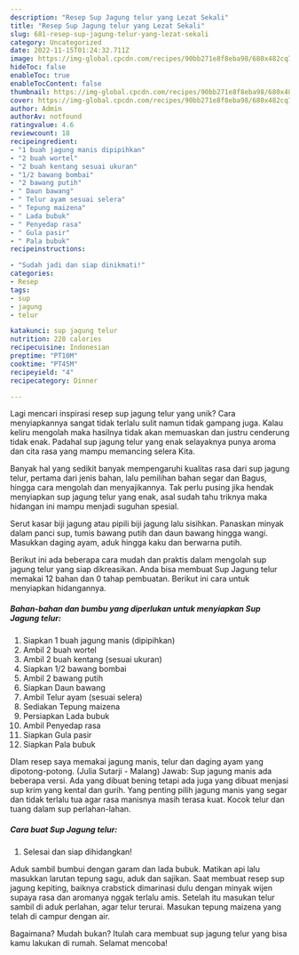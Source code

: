 ```yaml
---
description: "Resep Sup Jagung telur yang Lezat Sekali"
title: "Resep Sup Jagung telur yang Lezat Sekali"
slug: 681-resep-sup-jagung-telur-yang-lezat-sekali
category: Uncategorized
date: 2022-11-15T01:24:32.711Z
image: https://img-global.cpcdn.com/recipes/90bb271e8f8eba98/680x482cq70/sup-jagung-telur-foto-resep-utama.jpg
hideToc: false
enableToc: true
enableTocContent: false
thumbnail: https://img-global.cpcdn.com/recipes/90bb271e8f8eba98/680x482cq70/sup-jagung-telur-foto-resep-utama.jpg
cover: https://img-global.cpcdn.com/recipes/90bb271e8f8eba98/680x482cq70/sup-jagung-telur-foto-resep-utama.jpg
author: Admin
authorAv: notfound
ratingvalue: 4.6
reviewcount: 18
recipeingredient:
- "1 buah jagung manis dipipihkan"
- "2 buah wortel"
- "2 buah kentang sesuai ukuran"
- "1/2 bawang bombai"
- "2 bawang putih"
- " Daun bawang"
- " Telur ayam sesuai selera"
- " Tepung maizena"
- " Lada bubuk"
- " Penyedap rasa"
- " Gula pasir"
- " Pala bubuk"
recipeinstructions:

- "Sudah jadi dan siap dinikmati!"
categories:
- Resep
tags:
- sup
- jagung
- telur

katakunci: sup jagung telur 
nutrition: 228 calories
recipecuisine: Indonesian
preptime: "PT10M"
cooktime: "PT45M"
recipeyield: "4"
recipecategory: Dinner

---
```





Lagi mencari inspirasi resep sup jagung telur yang unik? Cara menyiapkannya sangat tidak terlalu sulit namun tidak gampang juga. Kalau keliru mengolah maka hasilnya tidak akan memuaskan dan justru cenderung tidak enak. Padahal sup jagung telur yang enak selayaknya punya aroma dan cita rasa yang mampu memancing selera Kita.





Banyak hal yang sedikit banyak mempengaruhi kualitas rasa dari sup jagung telur, pertama dari jenis bahan, lalu pemilihan bahan segar dan Bagus, hingga cara mengolah dan menyajikannya. Tak perlu pusing jika hendak menyiapkan sup jagung telur yang enak,      asal sudah tahu triknya maka hidangan ini mampu menjadi suguhan spesial.














Serut kasar biji jagung atau pipili biji jagung lalu sisihkan. Panaskan minyak dalam panci sup, tumis bawang putih dan daun bawang hingga wangi. Masukkan daging ayam, aduk hingga kaku dan berwarna putih.






Berikut ini ada beberapa cara mudah dan praktis dalam mengolah sup jagung telur yang siap dikreasikan. Anda bisa membuat Sup Jagung telur memakai 12 bahan dan 0 tahap pembuatan. Berikut ini cara untuk menyiapkan hidangannya.

<!--inarticleads1-->

##### Bahan-bahan dan bumbu yang diperlukan untuk menyiapkan Sup Jagung telur:

1. Siapkan 1 buah jagung manis (dipipihkan)
1. Ambil 2 buah wortel
1. Ambil 2 buah kentang (sesuai ukuran)
1. Siapkan 1/2 bawang bombai
1. Ambil 2 bawang putih
1. Siapkan  Daun bawang
1. Ambil  Telur ayam (sesuai selera)
1. Sediakan  Tepung maizena
1. Persiapkan  Lada bubuk
1. Ambil  Penyedap rasa
1. Siapkan  Gula pasir
1. Siapkan  Pala bubuk


Dlam resep saya memakai jagung manis, telur dan daging ayam yang dipotong-potong. (Julia Sutarji - Malang) Jawab: Sup jagung manis ada beberapa versi. Ada yang dibuat bening tetapi ada juga yang dibuat menjasi sup krim yang kental dan gurih. Yang penting pilih jagung manis yang segar dan tidak terlalu tua agar rasa manisnya masih terasa kuat. Kocok telur dan tuang dalam sup perlahan-lahan. 

<!--inarticleads2-->

##### Cara buat Sup Jagung telur:


1. Selesai dan siap dihidangkan!

Aduk sambil bumbui dengan garam dan lada bubuk. Matikan api lalu masukkan larutan tepung sagu, aduk dan sajikan. Saat membuat resep sup jagung kepiting, baiknya crabstick dimarinasi dulu dengan minyak wijen supaya rasa dan aromanya nggak terlalu amis. Setelah itu masukan telur sambil di aduk perlahan, agar telur terurai. Masukan tepung maizena yang telah di campur dengan air. 

Bagaimana? Mudah bukan? Itulah cara membuat sup jagung telur yang bisa kamu lakukan di rumah. Selamat mencoba!
